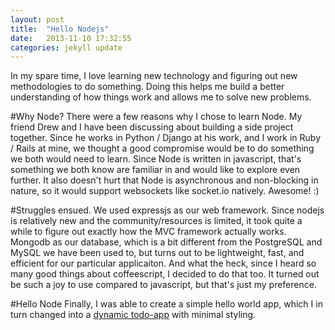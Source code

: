 ```yaml
---
layout: post
title:  "Hello Nodejs"
date:   2013-11-10 17:32:55
categories: jekyll update
---
```


In my spare time, I love learning new technology and figuring out new methodologies to do something. Doing this helps me build a better understanding of how things work and allows me to solve new problems.

#Why Node?
There were a few reasons why I chose to learn Node. 
My friend Drew and I have been discussing about building a side project together. Since he works in Python / Django at his work, and I work in Ruby / Rails at mine, we thought a good compromise would be to do something we both would need to learn.
Since Node is written in javascript, that's something we both know are familiar in and would like to explore even further. It also doesn't hurt that Node is asynchronous and non-blocking in nature, so it would support websockets like socket.io natively. Awesome! :)

#Struggles ensued. 
We used expressjs as our web framework. Since nodejs is relatively new and the community/resources is limited, it took quite a while to figure out exactly how the MVC framework actually works.
Mongodb as our database, which is a bit different from the PostgreSQL and MySQL we have been used to, but turns out to be lightweight, fast, and efficient for our particular applicaiton.
And what the heck, since I heard so many good things about coffeescript, I decided to do that too. It turned out be such a joy to use compared to javascript, but that's just my preference.


#Hello Node
Finally, I was able to create a simple hello world app, which I in turn changed into a [dynamic todo-app](http://hung-node-todo.herokuapp.com) with minimal styling.